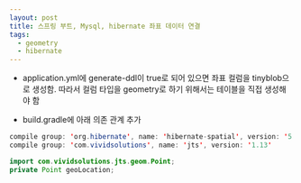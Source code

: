 ```yaml
---
layout: post
title: 스프링 부트, Mysql, hibernate 좌표 데이터 연결
tags:
  - geometry
  - hibernate
---
```


* application.yml에 generate-ddl이 true로 되어 있으면 좌표 컬럼을 tinyblob으로 생성함. 따라서 컬럼 타입을 geometry로 하기 위해서는 테이블을 직접 생성해야 함

* build.gradle에 아래 의존 관계 추가

```java
compile group: 'org.hibernate', name: 'hibernate-spatial', version: '5.4.12.Final'
compile group: 'com.vividsolutions', name: 'jts', version: '1.13'
```

```java
import com.vividsolutions.jts.geom.Point;
private Point geoLocation;
```

